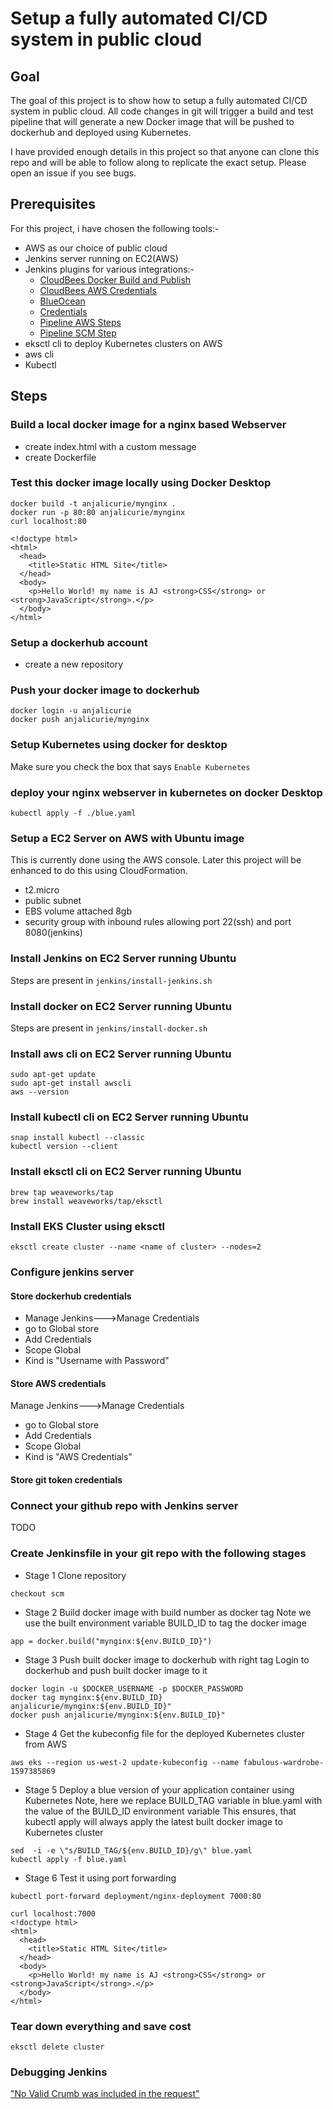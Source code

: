 # Setup a fully automated CI/CD system in public cloud

## Goal

The goal of this project is to show how to setup a fully automated CI/CD system
in public cloud. All code changes in git will trigger a build and test pipeline
that will generate a new Docker image that will be pushed to dockerhub and deployed 
using Kubernetes.

I have provided enough details in this project so that anyone can clone this repo and
will be able to follow along to replicate the exact setup. Please open an issue if 
you see bugs.


## Prerequisites
For this project, i have chosen the following tools:- 

- AWS as our choice of public cloud
- Jenkins server running on EC2(AWS)
- Jenkins plugins for various integrations:-
  - [CloudBees Docker Build and Publish](https://plugins.jenkins.io/docker-build-publish/)
  - [CloudBees AWS Credentials](https://plugins.jenkins.io/aws-credentials/)
  - [BlueOcean](https://plugins.jenkins.io/blueocean/) 
  - [Credentials](https://plugins.jenkins.io/credentials/)
  - [Pipeline AWS Steps](https://plugins.jenkins.io/pipeline-aws/)
  - [Pipeline SCM Step](https://plugins.jenkins.io/workflow-scm-step/)
- eksctl cli to deploy Kubernetes clusters on AWS
- aws cli
- Kubectl 


## Steps

### Build a local docker image for a nginx based Webserver
- create index.html with a custom message
- create Dockerfile 

### Test this docker image locally using Docker Desktop

```
docker build -t anjalicurie/mynginx .
docker run -p 80:80 anjalicurie/mynginx
curl localhost:80

<!doctype html>
<html>
  <head>
    <title>Static HTML Site</title>
  </head>
  <body>
    <p>Hello World! my name is AJ <strong>CSS</strong> or <strong>JavaScript</strong>.</p>
  </body>
</html>

```

### Setup a dockerhub account

- create a new repository

### Push your docker image to dockerhub

```
docker login -u anjalicurie
docker push anjalicurie/mynginx
```

### Setup Kubernetes using docker for desktop
Make sure you check the box that says `Enable Kubernetes`

### deploy your nginx webserver in kubernetes on docker Desktop

```
kubectl apply -f ./blue.yaml
```

### Setup a EC2 Server on AWS with Ubuntu image

This is currently done using the AWS console. Later this project will be enhanced to do this
using CloudFormation.

- t2.micro
- public subnet
- EBS volume attached 8gb
- security group with inbound rules allowing port 22(ssh) and port 8080(jenkins)


### Install Jenkins on EC2 Server running Ubuntu
Steps are present in `jenkins/install-jenkins.sh`

### Install docker on EC2 Server running Ubuntu
Steps are present in `jenkins/install-docker.sh`


### Install aws cli on EC2 Server running Ubuntu
```
sudo apt-get update
sudo apt-get install awscli
aws --version

```

### Install kubectl cli on EC2 Server running Ubuntu
```
snap install kubectl --classic
kubectl version --client
```

### Install eksctl cli on EC2 Server running Ubuntu
```
brew tap weaveworks/tap
brew install weaveworks/tap/eksctl
```



### Install EKS Cluster using eksctl
```
eksctl create cluster --name <name of cluster> --nodes=2
```

### Configure jenkins server

#### Store dockerhub credentials
- Manage Jenkins--->Manage Credentials
- go to Global store
- Add Credentials
- Scope Global 
- Kind is "Username with Password"

#### Store AWS credentials
Manage Jenkins--->Manage Credentials
- go to Global store
- Add Credentials
- Scope Global 
- Kind is "AWS Credentials"

#### Store git token credentials 

### Connect your github repo with Jenkins server
TODO

### Create Jenkinsfile in your git repo with the following stages

* Stage 1 Clone repository
```
checkout scm
```

* Stage 2 Build docker image with build number as docker tag
Note we use the built environment variable BUILD_ID to tag the docker image

```
app = docker.build("mynginx:${env.BUILD_ID}")
```

* Stage 3 Push built docker image to dockerhub with right tag
Login to dockerhub and push built docker image to it
```
docker login -u $DOCKER_USERNAME -p $DOCKER_PASSWORD
docker tag mynginx:${env.BUILD_ID} anjalicurie/mynginx:${env.BUILD_ID}"
docker push anjalicurie/mynginx:${env.BUILD_ID}"
```

* Stage 4 Get the kubeconfig file for the deployed Kubernetes cluster from AWS
```
aws eks --region us-west-2 update-kubeconfig --name fabulous-wardrobe-1597385869
```
 
* Stage 5 Deploy a blue version of your application container using Kubernetes
Note, here we replace BUILD_TAG variable in blue.yaml with the value of the BUILD_ID environment variable
This ensures, that kubectl apply will always apply the latest built docker image to Kubernetes cluster
```
sed  -i -e \"s/BUILD_TAG/${env.BUILD_ID}/g\" blue.yaml
kubectl apply -f blue.yaml
```

* Stage 6 Test it using port forwarding
```
kubectl port-forward deployment/nginx-deployment 7000:80

curl localhost:7000
<!doctype html>
<html>
  <head>
    <title>Static HTML Site</title>
  </head>
  <body>
    <p>Hello World! my name is AJ <strong>CSS</strong> or <strong>JavaScript</strong>.</p>
  </body>
</html>

```

### Tear down everything and save cost
```
eksctl delete cluster
```

### Debugging Jenkins

["No Valid Crumb was included in the request"](https://github.com/jnanjali/OnPremToAWSMigration/wiki/No-Valid-Crumb-was-included-in-the-request)
